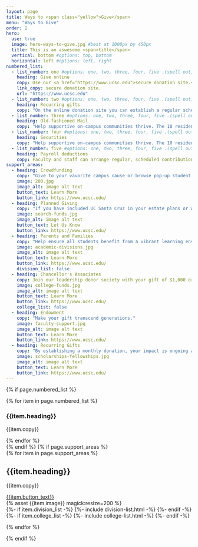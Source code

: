 ```yaml
---
layout: page
title: Ways to <span class="yellow">Give</span>
menu: "Ways to Give"
order: 2
hero:
  use: true
  image: hero-ways-to-give.jpg #best at 1000px by 450px
  title: This is an aswesome <span>title</span>
  vertical: bottom #options: top, bottom
  horizontal: left #options: left, right
numbered_list:
  - list_number: one #options: one, two, three, four, five .(spell out, lower case)
    heading: Give online
    copy: Use our <a href="https://www.ucsc.edu">secure donation site.</a>
    link_copy: secure donation site.
    url: "https://www.ucsc.edu"
  - list_number: two #options: one, two, three, four, five .(spell out, lower case)
    heading: Recurring gifts
    copy: "On the online donation site you can establish a regular schedule of giving by credit card, bank transfer or check."
  - list_number: three #options: one, two, three, four, five .(spell out, lower case)
    heading: Old-fashioned Mail
    copy: "Help supportive on-campus communities thrive. The 10 residential colleges provide academic assistance and activities embracing intellectual and social life."
  - list_number: four #options: one, two, three, four, five .(spell out, lower case)
    heading: Securities
    copy: "Help supportive on-campus communities thrive. The 10 residential colleges provide academic assistance and activities embracing intellectual and social life."
  - list_number: five #options: one, two, three, four, five .(spell out, lower case)
    heading: Payroll deductions
    copy: Faculty and staff can arrange regular, scheduled contributions through the <a href="https://www.ucsc.edu">payrol deduction form</a>. You can also give through your retirement plan.
support_areas:
  - heading: Crowdfunding
    copy: "Give to your vavorite campus cause or browse pop-up student and faculty fundraisers."
    image: 200.jpg
    image_alt: image alt text
    button_text: Learn More
    button_link: https://www.ucsc.edu/
  - heading: Planned Giving
    copy: "If you have included UC Santa Cruz in your estate plans or would like to discuss opportunities..."
    image: search-funds.jpg
    image_alt: image alt text
    button_text: Let Us Know
    button_link: https://www.ucsc.edu/
  - heading: Parents and Families
    copy: "Help ensure all students benefit from a vibrant learning environment by giving to the UCSC Parents Fund"
    image: academic-divisions.jpg
    image_alt: image alt text
    button_text: Learn More
    button_link: https://www.ucsc.edu/
    division_list: false
  - heading: Chancellor's Associates
    copy: Join our leadership donor society with your gift of $1,000 or more to the <a href="#">UC Santa Cruz Fund</a> or the <a href="#">Parents Fund</a>.
    image: college-funds.jpg
    image_alt: image alt text
    button_text: Learn More
    button_link: https://www.ucsc.edu/
    college_list: false
  - heading: Endowment
    copy: "Make your gift transcend generations."
    image: faculty-support.jpg
    image_alt: image alt text
    button_text: Learn More
    button_link: https://www.ucsc.edu/
  - heading: Recurring Gifts
    copy: "By establishing a monthly donation, your impact is ongoing and also cuts down on addministrative costs."
    image: scholarships-fellowships.jpg
    image_alt: image alt text
    button_text: Learn More
    button_link: https://www.ucsc.edu/
---
```


{% if page.numbered_list %}
  <section class="ways-to-give three-col-grid">
  {% for item in page.numbered_list %}
      <div class="grid-cell {{item.list_number}}">
          <div class="container">
              <h3 class="head {{item.list_number}}">{{item.heading}}</h3>
              <p class="copy">{{item.copy}}</p>
          </div>
      </div>
    {% endfor %}
    </section>
{% endif %}
{% if page.support_areas %}
<section class="cta two-col-grid">
  {% for item in page.support_areas %}
    <div class="grid-cell">
        <div class="container">
            <div class="copy">
                <h2>{{item.heading}}</h2>
                <p>{{item.copy}}</p>
                <a href="{{item.button_link}}" class="yellow-pill">{{item.button_text}}</a>
            </div>
            {% asset {{item.image}} magick:resize=200 %}
        </div>
        {%- if item.division_list -%} {%- include division-list.html -%} {%- endif -%}
        {%- if item.college_list -%} {%- include college-list.html -%} {%- endif -%}
    </div>
  
  {% endfor %}
  
</section>
{% endif %}
